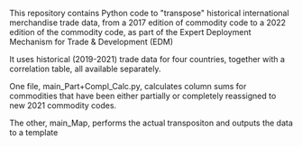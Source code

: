 This repository contains Python code to "transpose" historical international merchandise trade data, from a 2017 edition of 
commodity code to a 2022 edition of the commodity code, as part of the Expert Deployment Mechanism for Trade & Development (EDM)

It uses historical (2019-2021) trade data for four countries, together with a correlation table, all available separately.

One file, main_Part+Compl_Calc.py, calculates column sums for commodities that have been either partially or completely reassigned to new 2021 commodity codes.

The other, main_Map, performs the actual transpositon and outputs the data to a template
